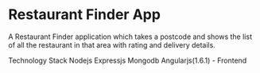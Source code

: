 # Restaurant Finder App
A Restaurant Finder application which takes a postcode and shows the list of all the restaurant in that area with rating and delivery details.

 Technology Stack
    Nodejs
    Expressjs
    Mongodb
    Angularjs(1.6.1) - Frontend
  
